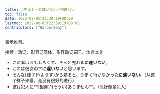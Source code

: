 ```yaml
---
title: 【中上】～に違いない／相違ない
toc: false
date: 2022-08-05T22:39:19+08:00
lastmod: 2022-08-05T22:39:19+08:00
contributors: ["HarborZeng"]
---
```



 表示推测。

 接续：动词、形容词简体、形容动词词干、体言本身

 - この本はおもしろくて、きっと売れる**に違いない**。
 - これは彼女の字**に違いない**と思います。
 - そんな[様子]^(ようす)から見ると、うまく行かなかった**に違いない**。（从这个样子来看，是没有很好的进行）
 - 彼は犯人に**[相違]^(そうい)ありません**。（他好像是犯人）

